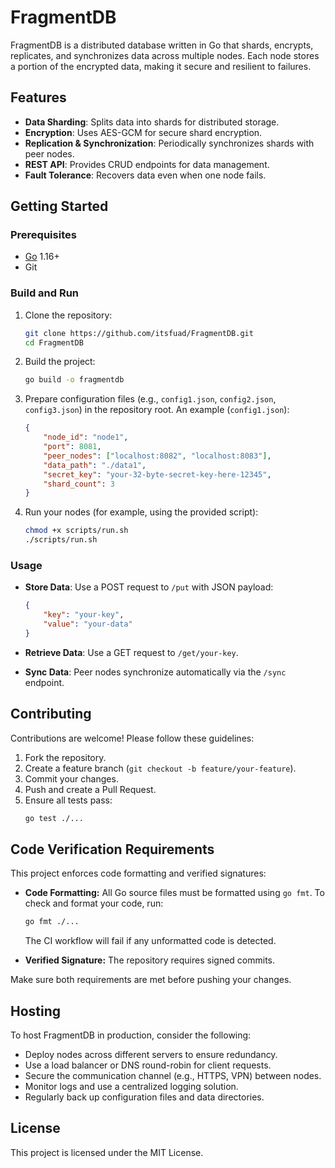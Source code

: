 # FragmentDB

FragmentDB is a distributed database written in Go that shards, encrypts, replicates, and synchronizes data across multiple nodes. Each node stores a portion of the encrypted data, making it secure and resilient to failures.

## Features

- **Data Sharding**: Splits data into shards for distributed storage.
- **Encryption**: Uses AES-GCM for secure shard encryption.
- **Replication & Synchronization**: Periodically synchronizes shards with peer nodes.
- **REST API**: Provides CRUD endpoints for data management.
- **Fault Tolerance**: Recovers data even when one node fails.

## Getting Started

### Prerequisites

- [Go](https://golang.org/) 1.16+
- Git

### Build and Run

1. Clone the repository:
   ```bash
   git clone https://github.com/itsfuad/FragmentDB.git
   cd FragmentDB
   ```

2. Build the project:
   ```bash
   go build -o fragmentdb
   ```

3. Prepare configuration files (e.g., `config1.json`, `config2.json`, `config3.json`) in the repository root. An example (`config1.json`):
   ```json
   {
       "node_id": "node1",
       "port": 8081,
       "peer_nodes": ["localhost:8082", "localhost:8083"],
       "data_path": "./data1",
       "secret_key": "your-32-byte-secret-key-here-12345",
       "shard_count": 3
   }
   ```

4. Run your nodes (for example, using the provided script):
   ```bash
   chmod +x scripts/run.sh
   ./scripts/run.sh
   ```

### Usage

- **Store Data**: Use a POST request to `/put` with JSON payload:
  ```json
  {
      "key": "your-key",
      "value": "your-data"
  }
  ```
- **Retrieve Data**: Use a GET request to `/get/your-key`.

- **Sync Data**: Peer nodes synchronize automatically via the `/sync` endpoint.

## Contributing

Contributions are welcome! Please follow these guidelines:

1. Fork the repository.
2. Create a feature branch (`git checkout -b feature/your-feature`).
3. Commit your changes.
4. Push and create a Pull Request.
5. Ensure all tests pass:
   ```bash
   go test ./...
   ```

## Code Verification Requirements

This project enforces code formatting and verified signatures:

- **Code Formatting:** All Go source files must be formatted using `go fmt`. To check and format your code, run:
  ```bash
  go fmt ./...
  ```
  The CI workflow will fail if any unformatted code is detected.

- **Verified Signature:** The repository requires signed commits.

Make sure both requirements are met before pushing your changes.

## Hosting

To host FragmentDB in production, consider the following:

- Deploy nodes across different servers to ensure redundancy.
- Use a load balancer or DNS round-robin for client requests.
- Secure the communication channel (e.g., HTTPS, VPN) between nodes.
- Monitor logs and use a centralized logging solution.
- Regularly back up configuration files and data directories.

## License

This project is licensed under the MIT License.
